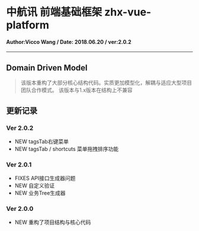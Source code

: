 # 中航讯 前端基础框架 zhx-vue-platform
#### Author:Vicco Wang / Date: 2018.06.20 / ver:2.0.2
---

## Domain Driven Model
> 该版本重构了大部分核心结构代码。实质更加模型化，解耦与适应大型项目团队合作模式。
> 该版本与1.x版本在结构上不兼容

## 更新记录

### Ver 2.0.2
- NEW tagsTab右键菜单
- NEW tagsTab / shortcuts 菜单拖拽排序功能

### Ver 2.0.1
- FIXES API接口生成器问题
- NEW 自定义验证
- NEW 业务Tree生成器

### Ver 2.0.0
- NEW 重构了项目结构与核心代码
